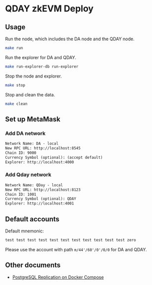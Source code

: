 # QDAY zkEVM Deploy

## Usage

Run the node, which includes the DA node and the QDAY node.

```bash
make run
```

Run the explorer for DA and QDAY.

```bash
make run-explorer-db run-explorer
```

Stop the node and explorer.

```bash
make stop
```

Stop and clean the data.

```bash
make clean
```

## Set up MetaMask

### Add DA network

```txt
Network Name: DA - local
New RPC URL: http://localhost:8545
Chain ID: 9000
Currency Symbol (optional): (accept default)
Explorer: http://localhost:4000
```

### Add Qday network

```txt
Network Name: QDay - local
New RPC URL: http://localhost:8123
Chain ID: 1001
Currency Symbol (optional): QDAY
Explorer: http://localhost:4001
```


## Default accounts

Default mnemonic:

```txt
test test test test test test test test test test test zero
```

Please use the account with path `m/44'/60'/0'/0/0` for DA and QDAY.

## Other documents

- [PostgreSQL Replication on Docker Compose](docs/postgres.md)
